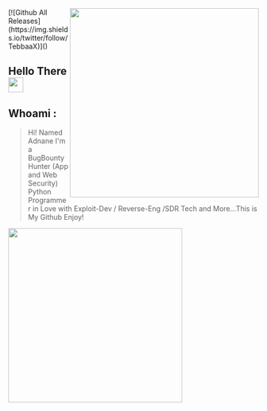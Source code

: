 <img align='right' src="https://github-readme-stats.vercel.app/api?username=adnane-x-tebbaa&show_icons=true&theme=dark" width="380">
[![Github All Releases](https://img.shields.io/twitter/follow/TebbaaX)]()

## Hello There <img src="https://raw.githubusercontent.com/MartinHeinz/MartinHeinz/master/wave.gif" width="30px">
## Whoami : 
> Hi! Named Adnane I'm a BugBounty Hunter (App and Web Security)  Python Programmer in Love with Exploit-Dev / Reverse-Eng /SDR Tech and More...This is My Github Enjoy!


<img src="https://raw.githubusercontent.com/adnane-X-tebbaa/imgs/master/fight.gif" width="350px">
